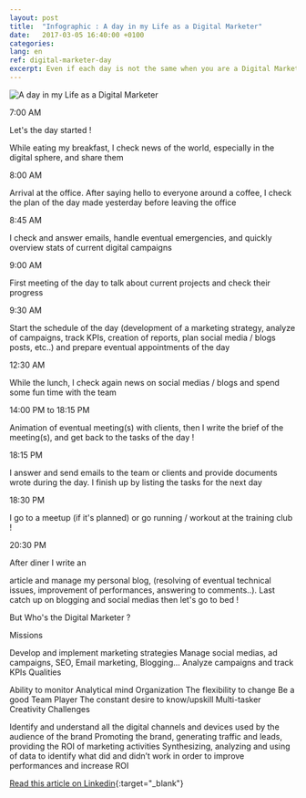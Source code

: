 ```yaml
---
layout: post
title:  "Infographic : A day in my Life as a Digital Marketer"
date:   2017-03-05 16:40:00 +0100
categories: 
lang: en
ref: digital-marketer-day
excerpt: Even if each day is not the same when you are a Digital Marketer, check out my main missions & how my days are "typically" made of
---
```


![A day in my Life as a Digital Marketer](https://media.licdn.com/mpr/mpr/AAEAAQAAAAAAAAr8AAAAJGE2OTg5OTYyLTAwZDYtNDUzZi1hZjBkLWU4ZThkMDliNjEyOQ.png)


7:00 AM

Let's the day started !

While eating my breakfast, I check news of the world, especially in the digital sphere, and share them

8:00 AM

Arrival at the office. After saying hello to everyone around a coffee, I check the plan of the day made yesterday before leaving the office 

8:45 AM

I check and answer emails, handle eventual emergencies, and quickly overview stats of current digital campaigns 

9:00 AM

First meeting of the day to talk about current projects and check their progress

9:30 AM

Start the schedule of the day (development of a marketing strategy, analyze of campaigns, track KPIs, creation of reports, plan social media / blogs posts, etc..) and prepare eventual appointments of the day

12:30 AM

While the lunch, I check again news on social medias / blogs and spend some fun time with the team

14:00 PM to 18:15 PM

Animation of eventual meeting(s) with clients, then I write the brief of the meeting(s), and get back to the tasks of the day !

18:15 PM

I answer and send emails to the team or clients and provide documents wrote during the day. I finish up by listing the tasks for the next day

18:30 PM

I go to a meetup (if it's planned) or go running / workout at the training club ! 

20:30 PM

After diner I write an

article and manage my personal blog, (resolving of eventual technical issues, improvement of performances, answering to comments..). Last catch up on blogging and social medias then let's go to bed !

But Who's the Digital Marketer ?

Missions

Develop and implement marketing strategies 
Manage social medias, ad campaigns, SEO, Email marketing, Blogging...
Analyze campaigns and track KPIs 
Qualities

Ability to monitor
Analytical mind
Organization
The flexibility to change
Be a good Team Player
The constant desire to know/upskill
Multi-tasker
Creativity
Challenges

Identify and understand all the digital channels and devices used by the audience of the brand
Promoting the brand, generating traffic and leads, providing the ROI of marketing activities
Synthesizing, analyzing and using of data to identify what did and didn’t work in order to improve performances and increase ROI


[Read this article on Linkedin](https://www.linkedin.com/pulse/infographic-day-life-digital-marketer-pauline-argenson){:target="_blank"}
